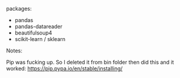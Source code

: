 packages:
- pandas
- pandas-datareader
- beautifulsoup4
- scikit-learn / sklearn

Notes:

Pip was fucking up. So I deleted it from bin folder then did this and it worked: https://pip.pypa.io/en/stable/installing/